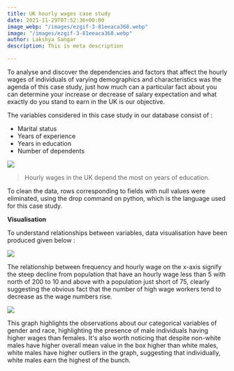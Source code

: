 ```yaml
---
title: UK hourly wages case study
date: 2021-11-29T07:52:36+00:00
image_webp: "/images/ezgif-3-81eeaca368.webp"
image: "/images/ezgif-3-81eeaca368.webp"
author: Lakshya Sangar
description: This is meta description

---
```

To analyse and discover the dependencies and factors that affect the hourly wages of individuals of varying demographics and characteristics was the agenda of this case study, just how much can a particular fact about you can determine your increase or decrease of salary expectation and what exactly do you stand to earn in the UK is our objective.

The variables considered in this case study in our database consist of :

* Marital status
* Years of experience
* Years in education
* Number of dependents

![](/images/screenshot-2021-12-22-at-20-54-59.png)

> Hourly wages in the UK depend the most on years of education.

To clean the data, rows corresponding to fields with null values were eliminated, using the drop command on python, which is the language used for this case study.

**Visualisation**

To understand relationships between variables, data visualisation have been produced given below :

![](/images/screenshot-2021-12-23-at-01-07-58.png)

The relationship between frequency and hourly wage on the x-axis signify the steep decline from population that have an hourly wage less than 5 with north of 200 to 10 and above with a population just short of 75, clearly suggesting the obvious fact that the number of high wage workers tend to decrease as the wage numbers rise.

![](/images/screenshot-2021-12-23-at-01-09-22.png)

This graph highlights the observations about our categorical variables of gender and race, highlighting the presence of male individuals having higher wages than females. It's also worth noticing that despite non-white males have higher overall mean value in the box higher than white males, white males have higher outliers in the graph, suggesting that individually, white males earn the highest of the bunch.